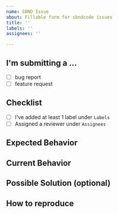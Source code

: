 ```yaml
---
name: SBND Issue
about: Fillable form for sbndcode issues
title: ''
labels: ''
assignees: ''

---
```


## I'm submitting a ...

- [ ] bug report
- [ ] feature request

## Checklist
- [ ] I've added at least 1 label under `Labels`
- [ ] Assigned a reviewer under `Assignees`

## Expected Behavior


## Current Behavior


## Possible Solution (optional)


## How to reproduce 
